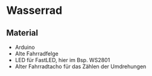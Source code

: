 # Wasserrad 
## Material 
- Arduino
- Alte Fahrradfelge
- LED für FastLED, hier im Bsp. WS2801
- Alter Fahrradtacho für das Zählen der Umdrehungen